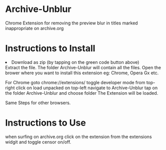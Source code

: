 # Archive-Unblur
Chrome Extension for removing the preview blur in titles marked inappropriate on archive.org

# Instructions to Install
<li>Download as zip (by tapping on the green code button above)</li>
Extract the file.
The folder Archive-Unblur will contain all the files.
Open the brower where you want to install this extension eg: Chrome, Opera Gx etc.

For Chrome goto chrome://extensions/
  toggle developer mode from top-right
  click on load unpacked on top-left
  navigate to Archive-Unblur
  tap on the folder Archive-Unblur and choose folder
  The Extension will be loaded.

Same Steps for other browsers.

# Instructions to Use
when surfing on archive.org click on the extension from the extensions widgit and toggle censor on/off.
